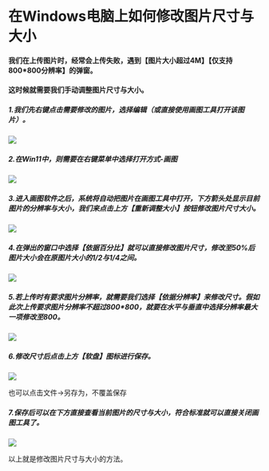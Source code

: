 # 在Windows电脑上如何修改图片尺寸与大小

#### 我们在上传图片时，经常会上传失败，遇到【图片大小超过4M】【仅支持800*800分辨率】的弹窗。

#### 这时候就需要我们手动调整图片尺寸与大小。

##### 1.我们先右键点击需要修改的图片，选择编辑（或直接使用画图工具打开该图片）。

![](./pic/01.png)

##### 2.在Win11中，则需要在右键菜单中选择打开方式-画图

![](./pic/02.png)

##### 3.进入画图软件之后，系统将自动把图片在画图工具中打开，下方箭头处显示目前图片的分辨率与大小，我们来点击上方【重新调整大小】按钮修改图片尺寸大小。

![](./pic/03.png)

##### 4.在弹出的窗口中选择【依据百分比】就可以直接修改图片尺寸，修改至50%后图片大小会在原图片大小的1/2与1/4之间。

![](./pic/04.png)

##### 5.若上传时有要求图片分辨率，就需要我们选择【依据分辨率】来修改尺寸。假如此次上传要求图片分辨率不超过800*800，就要在水平与垂直中选择分辨率最大一项修改至800。

![](./pic/05.png)

##### 6.修改尺寸后点击上方【软盘】图标进行保存。

![](./pic/06.png)

也可以点击文件→另存为，不覆盖保存

##### 7.保存后可以在下方直接查看当前图片的尺寸与大小，符合标准就可以直接关闭画图工具了。

![](./pic/07.png)

以上就是修改图片尺寸与大小的方法。